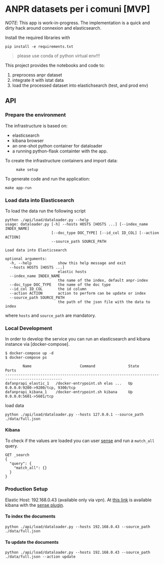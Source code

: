 # ANPR datasets per i comuni [MVP]

*NOTE*: This app is work-in-progress. The implementation is
        a quick and dirty hack around connexion and elasticsearch.

Install the required libraries with

```
pip install -e requirements.txt
```
 > please use conda of python virtual env!!!

This project provides the notebooks and code to:
1. preprocess anpr dataset
2. integrate it with istat data
3. load the processed dataset into elastichsearch (test, and prod env)


## API


### Prepare the environment

The infrastructure is based on:

  - elasticsearch
  - kibana browser
  - an one-shot python container for dataloader
  - a running python-flask containter with the app.

To create the infrastructure containers and import data:

         make setup

To generate code and run the application:

	make app-run	

### Load data into Elasticsearch

To load the data run the following script

```
python ./api/load/dataloader.py --help
usage: dataloader.py [-h] --hosts HOSTS [HOSTS ...] [--index_name INDEX_NAME]
                     [--doc_type DOC_TYPE] [--id_col ID_COL] [--action ACTION]
                     --source_path SOURCE_PATH

Load data into Elasticsearch

optional arguments:
  -h, --help            show this help message and exit
  --hosts HOSTS [HOSTS ...]
                        elastic hosts
  --index_name INDEX_NAME
                        the name of the index, default anpr-index
  --doc_type DOC_TYPE   the name of the doc type
  --id_col ID_COL       the id column
  --action ACTION       action to perform can be update or index
  --source_path SOURCE_PATH
                        the path of the json file with the data to index

```

where `hosts` and `source_path` are mandatory.

### Local Development

In order to develop the service you can run an elasticsearch and kibana instance via [docker-compose].

```
$ docker-compose up -d
$ docker-compose ps

        Name                      Command               State                Ports              
------------------------------------------------------------------------------------------------
dafanprapi_elastic_1   /docker-entrypoint.sh elas ...   Up      0.0.0.0:9200->9200/tcp, 9300/tcp
dafanprapi_kibana_1    /docker-entrypoint.sh kibana     Up      0.0.0.0:5601->5601/tcp   
```

load data

```
python ./api/load/dataloader.py --hosts 127.0.0.1 --source_path ./data/full.json
```

#### Kibana

To check if the values are loaded you can user [sense](http://localhost:5601/app/kibana#/dev_tools/console?_g=()) and run a `match_all` query.

```
GET _search
{
  "query": {
    "match_all": {}
  }
}
```

### Production Setup


Elastic Host: 192.168.0.43 (available only via vpn). At [this link](http://192.168.0.43:5601/app/kibana#/dev_tools/console?_g=()) is available kibana with the [sense plugin](https://www.elastic.co/guide/en/sense/current/sense-ui.html).

#### To index the documents

```
python ./api/load/dataloader.py --hosts 192.168.0.43 --source_path ./data/full.json
```

#### To update the documents

```
python ./api/load/dataloader.py --hosts 192.168.0.43 --source_path ./data/full.json --action update
```
